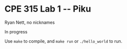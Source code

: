 # CPE 315 Lab 1 -- Piku

Ryan Nett, no nicknames

In progress

Use `make` to compile, and `make run` or `./hello_world` to run.

